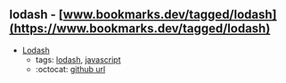 lodash - [www.bookmarks.dev/tagged/lodash](https://www.bookmarks.dev/tagged/lodash) 
---
* [Lodash](https://lodash.com/)
    * tags: [lodash](../tags/lodash.md), [javascript](../tags/javascript.md)
    * :octocat: [github url](https://github.com/lodash/lodash)
